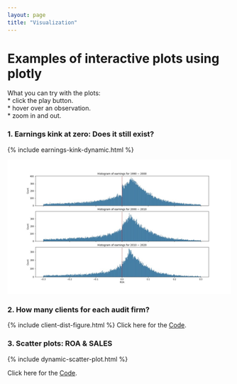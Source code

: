 ```yaml
---
layout: page
title: "Visualization"
---
```


<h1>Examples of interactive plots using plotly</h1> 
What you can try with the plots:<br>
* click the play button.<br>
* hover over an observation.<br>
* zoom in and out.<br>


<h3> 1. Earnings kink at zero: Does it still exist?  </h3>

{% include earnings-kink-dynamic.html %}

<img src="/_includes/earnings-kink-static.jpg" class="inline">

<h3> 2. How many clients for each audit firm? </h3>

{% include client-dist-figure.html %}
Click here for the [Code](https://raw.githack.com/jaeyoonyu/jaeyoonyu.github.io/main/_code/audit-analytics-client-distribution.html).

<h3> 3. Scatter plots: ROA & SALES </h3>

{% include dynamic-scatter-plot.html %}

Click here for the [Code](https://raw.githack.com/jaeyoonyu/jaeyoonyu.github.io/main/_code/compustat-bubble-plot-animation.html).
